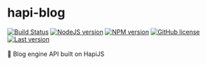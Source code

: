 # hapi-blog
[![Build Status](https://travis-ci.org/lexmartinez/hapi-blog.svg?branch=master)](https://travis-ci.org/lexmartinez/hapi-blog)
[![NodeJS version](https://img.shields.io/badge/node-v7.10.1-green.svg)](https://nodejs.org/es/)
[![NPM version](https://img.shields.io/badge/npm-v4.2.0-red.svg)](https://www.npmjs.com/)
[![GitHub license](https://img.shields.io/github/license/lexmartinez/hapi-blog.svg)](https://github.com/lexmartinez/hapi-blog/blob/master/LICENSE.md)
[![Last version](https://img.shields.io/badge/version-v1.0.0-lightgrey.svg)](https://github.com/lexmartinez/hapi-blog/blob/master/CHANGELOG.md)
<br/><br/>
:octopus: Blog engine API built on HapiJS